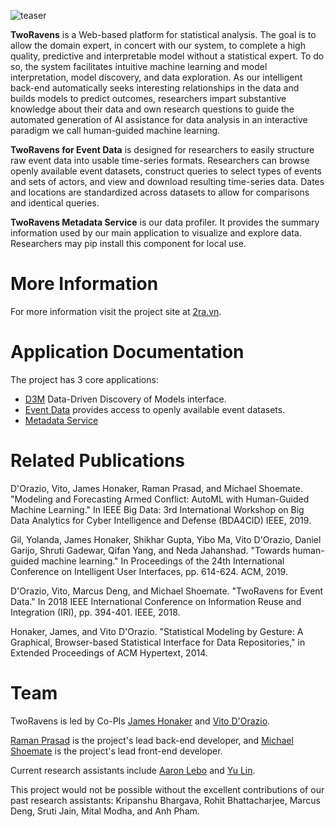 ![teaser](/static/teaser.png)

**TwoRavens** is a Web-based platform for statistical analysis. The goal is to allow the domain expert, in concert with our system, to complete a high quality, predictive and interpretable model without a statistical expert. To do so, the system facilitates intuitive machine learning and model interpretation, model discovery, and data exploration. As our intelligent back-end automatically seeks interesting relationships in the data and builds models to predict outcomes, researchers impart substantive knowledge about their data and own research questions to guide the automated generation of AI assistance for data analysis in an interactive paradigm we call human-guided machine learning.

**TwoRavens for Event Data** is designed for researchers to easily structure raw event data into usable time-series formats. Researchers can browse openly available event datasets, construct queries to select types of events and sets of actors, and view and download resulting time-series data. Dates and locations are standardized across datasets to allow for comparisons and identical queries.

**TwoRavens Metadata Service** is our data profiler. It provides the summary information used by our main application to visualize and explore data. Researchers may pip install this component for local use.

# More Information
For more information visit the project site at [2ra.vn](https://2ra.vn).

# Application Documentation

The project has 3 core applications:
* [D3M](/D3M/index.md) Data-Driven Discovery of Models interface.
* [Event Data](/EventData/index.md) provides access to openly available event datasets.
* [Metadata Service](/Metadata/index.md)

# Related Publications
D'Orazio, Vito, James Honaker, Raman Prasad, and Michael Shoemate. "Modeling and Forecasting Armed Conflict: AutoML with Human-Guided Machine Learning." In IEEE Big Data: 3rd International Workshop on Big Data Analytics for Cyber Intelligence and Defense (BDA4CID) IEEE, 2019.

Gil, Yolanda, James Honaker, Shikhar Gupta, Yibo Ma, Vito D'Orazio, Daniel Garijo, Shruti Gadewar, Qifan Yang, and Neda Jahanshad. "Towards human-guided machine learning." In Proceedings of the 24th International Conference on Intelligent User Interfaces, pp. 614-624. ACM, 2019.

D'Orazio, Vito, Marcus Deng, and Michael Shoemate. "TwoRavens for Event Data." In 2018 IEEE International Conference on Information Reuse and Integration (IRI), pp. 394-401. IEEE, 2018.

Honaker, James, and Vito D'Orazio. "Statistical Modeling by Gesture: A Graphical, Browser-based Statistical Interface for Data Repositories," in Extended Proceedings of ACM Hypertext, 2014.

# Team
TwoRavens is led by Co-PIs [James Honaker](http://hona.kr/) and [Vito D'Orazio](http://vitodorazio.com).

[Raman Prasad](https://github.com/raprasad) is the project's lead back-end developer, and [Michael Shoemate](https://github.com/shoeboxam) is the project's lead front-end developer.

Current research assistants include [Aaron Lebo](https://github.com/aaron-lebo) and [Yu Lin](https://github.com/voidstrike).

This project would not be possible without the excellent contributions of our past research assistants: Kripanshu Bhargava, Rohit Bhattacharjee, Marcus Deng, Sruti Jain, Mital Modha, and Anh Pham.
